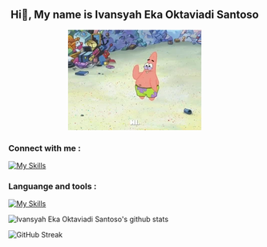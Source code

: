 <div align = "center" style = "width: 100%;">
  
## Hi👋, My name is Ivansyah Eka Oktaviadi Santoso

</div>

<div align = "center" style = "width: 100%;">
  
  ![](https://github.com/I4annet/I4annet/blob/main/asset/hi.gif)
</div>

### <b> Connect with me : </b>
[![My Skills](https://skillicons.dev/icons?i=instagram,github&perline=3)](https://www.instagram.com/ivansyaheka_41/)

### Languange and tools :
[![My Skills](https://skillicons.dev/icons?i=java,py,mysql,linux&theme=dark)](https://skillicons.dev)


![Ivansyah Eka Oktaviadi Santoso's github stats](https://github-readme-stats.vercel.app/api?username=I4annet&theme=dark&show_icons=true)

![GitHub Streak](https://streak-stats.demolab.com/?user=I4annet&theme=dark)

<!--
**I4annet/I4annet** is a ✨ _special_ ✨ repository because its `README.md` (this file) appears on your GitHub profile.

Here are some ideas to get you started:

- 🔭 I’m currently working on ...
- 🌱 I’m currently learning ...
- 👯 I’m looking to collaborate on ...
- 🤔 I’m looking for help with ...
- 💬 Ask me about ...
- 📫 How to reach me: ...
- 😄 Pronouns: ...
- ⚡ Fun fact: ...
-->

